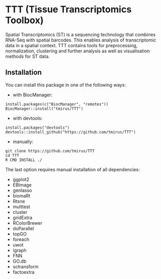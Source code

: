 # TTT (Tissue Transcriptomics Toolbox)

Spatial Transcriptomics (ST) is a sequencing technology that combines RNA-Seq 
with spatial barcodes. This enables analysis of transcriptomic data in
a spatial context. TTT contains tools for preprocessing, normalization,
clustering and further analysis as well as visualisation methods 
for ST data.

## Installation
You can install this package in one of the following ways:
- with BiocManager:
```
install.packages(c("BiocManager", "remotes"))
BiocManager::install("tmirus/TTT")
```
- with devtools:
```
install.packages("devtools")
devtools::install_github("https://github.com/tmirus/TTT")
```
- manually:
```
git clone https://github.com/tmirus/TTT
cd TTT
R CMD INSTALL ./
```

The last option requires manual installation of all dependencies:
- ggplot2
- EBImage
- genlasso 
- biomaRt 
- Rtsne 
- multtest 
- cluster 
- gridExtra 
- RColorBrewer
- doParallel
- topGO
- foreach
- uwot
- igraph
- FNN
- GO.db
- sctransform
- factoextra